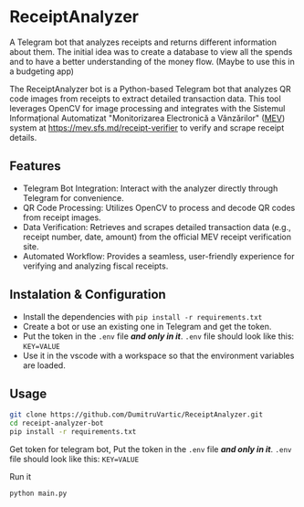 # ReceiptAnalyzer

A Telegram bot that analyzes receipts and returns different information about them.
The initial idea was to create a database to view all the spends and to have a better understanding of the money flow. (Maybe to use this in a budgeting app)

The ReceiptAnalyzer bot is a Python-based Telegram bot that analyzes QR code images from receipts to extract detailed transaction data. This tool leverages OpenCV for image processing and integrates with the Sistemul Informațional Automatizat "Monitorizarea Electronică a Vânzărilor" ([MEV](https://mev.sfs.md/)) system at <https://mev.sfs.md/receipt-verifier> to verify and scrape receipt details.

## Features

- Telegram Bot Integration: Interact with the analyzer directly through Telegram for convenience.
- QR Code Processing: Utilizes OpenCV to process and decode QR codes from receipt images.
- Data Verification: Retrieves and scrapes detailed transaction data (e.g., receipt number, date, amount) from the official MEV receipt verification site.
- Automated Workflow: Provides a seamless, user-friendly experience for verifying and analyzing fiscal receipts.

## Instalation & Configuration

- Install the dependencies with `pip install -r requirements.txt`
- Create a bot or use an existing one in Telegram and get the token.
- Put the token in the `.env` file ***and only in it***. `.env` file should look like this: `KEY=VALUE`
- Use it in the vscode with a workspace so that the environment variables are loaded.

## Usage

```bash
git clone https://github.com/DumitruVartic/ReceiptAnalyzer.git
cd receipt-analyzer-bot
pip install -r requirements.txt
```

Get token for telegram bot, Put the token in the `.env` file ***and only in it***. `.env` file should look like this: `KEY=VALUE`

Run it

```bash
python main.py
```
